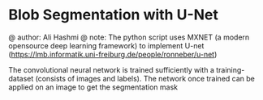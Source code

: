 # Blob Segmentation with U-Net
@ author: Ali Hashmi
@ note: The python script uses MXNET (a modern opensource deep learning framework) to implement U-net (https://lmb.informatik.uni-freiburg.de/people/ronneber/u-net)

The convolutional neural network is trained sufficiently with a training-dataset (consists of images and labels). The network once trained can be applied on an image to get the segmentation mask


